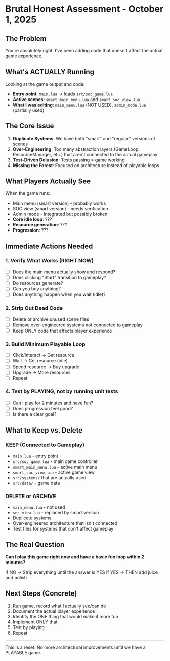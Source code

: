 # Brutal Honest Assessment - October 1, 2025

## The Problem
You're absolutely right. I've been adding code that doesn't affect the actual game experience.

## What's ACTUALLY Running
Looking at the game output and code:
- **Entry point**: `main.lua` → loads `src/soc_game.lua`
- **Active scenes**: `smart_main_menu.lua` and `smart_soc_view.lua`
- **What I was editing**: `main_menu.lua` (NOT USED), `admin_mode.lua` (partially used)

## The Core Issue
1. **Duplicate Systems**: We have both "smart" and "regular" versions of scenes
2. **Over-Engineering**: Too many abstraction layers (GameLoop, ResourceManager, etc.) that aren't connected to the actual gameplay
3. **Test-Driven Delusion**: Tests passing ≠ game working
4. **Missing the Forest**: Focused on architecture instead of playable loops

## What Players Actually See
When the game runs:
- Main menu (smart version) - probably works
- SOC view (smart version) - needs verification
- Admin mode - integrated but possibly broken
- **Core idle loop**: ???
- **Resource generation**: ???
- **Progression**: ???

## Immediate Actions Needed

### 1. Verify What Works (RIGHT NOW)
- [ ] Does the main menu actually show and respond?
- [ ] Does clicking "Start" transition to gameplay?
- [ ] Do resources generate?
- [ ] Can you buy anything?
- [ ] Does anything happen when you wait (idle)?

### 2. Strip Out Dead Code
- [ ] Delete or archive unused scene files
- [ ] Remove over-engineered systems not connected to gameplay
- [ ] Keep ONLY code that affects player experience

### 3. Build Minimum Playable Loop
- [ ] Click/interact → Get resource
- [ ] Wait → Get resource (idle)
- [ ] Spend resource → Buy upgrade
- [ ] Upgrade → More resources
- [ ] Repeat

### 4. Test by PLAYING, not by running unit tests
- [ ] Can I play for 2 minutes and have fun?
- [ ] Does progression feel good?
- [ ] Is there a clear goal?

## What to Keep vs. Delete

### KEEP (Connected to Gameplay)
- `main.lua` - entry point
- `src/soc_game.lua` - main game controller
- `smart_main_menu.lua` - active main menu
- `smart_soc_view.lua` - active game view
- `src/systems/` that are actually used
- `src/data/` - game data

### DELETE or ARCHIVE
- `main_menu.lua` - not used
- `soc_view.lua` - replaced by smart version
- Duplicate systems
- Over-engineered architecture that isn't connected
- Test files for systems that don't affect gameplay

## The Real Question
**Can I play this game right now and have a basic fun loop within 2 minutes?**

If NO → Strip everything until the answer is YES
If YES → THEN add juice and polish

## Next Steps (Concrete)
1. Run game, record what I actually see/can do
2. Document the actual player experience
3. Identify the ONE thing that would make it more fun
4. Implement ONLY that
5. Test by playing
6. Repeat

---

This is a reset. No more architectural improvements until we have a PLAYABLE game.
